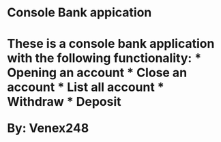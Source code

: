 <h1>Console Bank appication<h1>
These is a console bank application with the following functionality:
* Opening an account
* Close an account
* List all account
* Withdraw
* Deposit

By: Venex248
